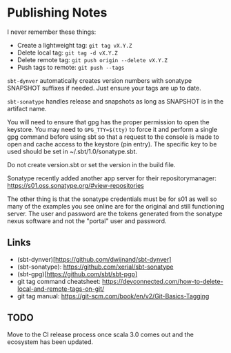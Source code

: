 # Publishing Notes

I never remember these things:

* Create a lightweight tag: `git tag vX.Y.Z`
* Delete local tag: `git tag -d vX.Y.Z`
* Delete remote tag: `git push origin --delete vX.Y.Z`
* Push tags to remote: `git push --tags`

`sbt-dynver` automatically creates version numbers with sonatype
SNAPSHOT suffixes if needed. Just ensure your tags are up to date.

`sbt-sonatype` handles release and snapshots as long as SNAPSHOT
is in the artifact name.

You will need to ensure that gpg has the proper permission to
open the keystore. You may need to `GPG_TTY=$(tty)` to force
it and perform a single gpg command before using sbt so that 
a request to the console is made to open and cache access to
the keystore (pin entry). The specific key to be used should be 
set in ~/.sbt/1.0/sonatype.sbt. 

Do not create version.sbt or set the version in the build file.

Sonatype recently added another app server for their repositorymanager:
https://s01.oss.sonatype.org/#view-repositories

The other thing is that the sonatype credentials must be for s01
as well so many of the examples you see online are for the original
and still functioning server. The user and password are the tokens
generated from the sonatype nexus software and not the "portal"
user and password.

## Links

* (sbt-dynver)[https://github.com/dwijnand/sbt-dynver]
* (sbt-sonatype): https://github.com/xerial/sbt-sonatype 
* (sbt-gpg)[https://github.com/sbt/sbt-pgp]
* git tag command cheatsheet: https://devconnected.com/how-to-delete-local-and-remote-tags-on-git/
* git tag manual: https://git-scm.com/book/en/v2/Git-Basics-Tagging

## TODO

Move to the CI release process once scala 3.0 comes out and the ecosystem has been updated.

